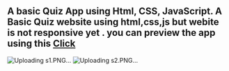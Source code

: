 <h2>A basic Quiz App using Html, CSS, JavaScript. A Basic Quiz website using html,css,js but webite is not responsive yet . you can preview the app using this <span> <a href="https://quizwebsite-akshay.netlify.app"> Click</a>
</span> </h2>

![Uploading s1.PNG…]()
![Uploading s2.PNG…]()

